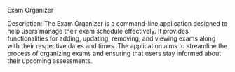  Exam Organizer

Description: The Exam Organizer is a command-line application designed to help users manage their exam schedule effectively. It provides functionalities for adding, updating, removing, and viewing exams along with their respective dates and times. The application aims to streamline the process of organizing exams and ensuring that users stay informed about their upcoming assessments.
